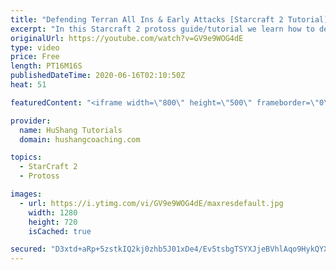 ```yaml
---
title: "Defending Terran All Ins & Early Attacks [Starcraft 2 Tutorial]"
excerpt: "In this Starcraft 2 protoss guide/tutorial we learn how to defend early Terran attacks. After watching this how-to, you'll feel very confident against aggressive terran players!  Starcraft 2: Protoss vs Terran | Defending Attacks  Coaching --------------------------------------------------------------------------"
originalUrl: https://youtube.com/watch?v=GV9e9WOG4dE
type: video
price: Free
length: PT16M16S
publishedDateTime: 2020-06-16T02:10:50Z
heat: 51

featuredContent: "<iframe width=\"800\" height=\"500\" frameborder=\"0\" src=\"https://www.youtube.com/embed/GV9e9WOG4dE\" allow=\"accelerometer; autoplay; encrypted-media; gyroscope; picture-in-picture\" allowfullscreen></iframe>"

provider:
  name: HuShang Tutorials
  domain: hushangcoaching.com

topics:
  - StarCraft 2
  - Protoss

images:
  - url: https://i.ytimg.com/vi/GV9e9WOG4dE/maxresdefault.jpg
    width: 1280
    height: 720
    isCached: true

secured: "D3xtd+aRp+5zstkIQ2kj0zhb5J01xDe4/Ev5tsbgTSYXJjeBVhlAqo9HykQYXf9RKVviH6STc7oBxNQAbcqxeaWZgMtUYCGf/ue9h4IjVR+eHvZ6/+XTXiV3VpNw7xfvVlc43YI/P+lfsQFHsLUwb80clu8Yc/1ACZS6itydk6d0EedwQoYfA5xHhUV7028QTf4w94z8UG0GSU1zAyVdd+PIpYVjyBJG7KI2KqC5ImRyLgzZkjnIieA88/WLswTx6RSV6rA+5/Ro7pv1qHy5Xuy4Es2y0R+RYIjxDaWA/CAyKsy0+OJ+vPPvAIJvkGbCQetItajNGySftXYcj4Rb3ik5EQYQ07HhHnTSjDWgIB1G2830zN+ZhJO7A5qnHn09xXAo128Ky0rjEpnZAg5NXufJdaDoMqCc1T/WlzNBAGU=;WQjFIB0YRkf2MqKHYj/rLw=="
---
```


